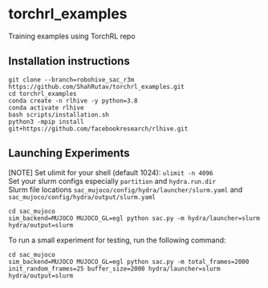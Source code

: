# torchrl_examples
Training examples using TorchRL repo

## Installation instructions
```
git clone --branch=robohive_sac_r3m https://github.com/ShahRutav/torchrl_examples.git
cd torchrl_examples
conda create -n rlhive -y python=3.8
conda activate rlhive
bash scripts/installation.sh
python3 -mpip install git+https://github.com/facebookresearch/rlhive.git
```

## Launching Experiments
[NOTE] Set ulimit for your shell (default 1024): `ulimit -n 4096`  
Set your slurm configs especially `partition` and `hydra.run.dir`   
Slurm file locations `sac_mujoco/config/hydra/launcher/slurm.yaml` and `sac_mujoco/config/hydra/output/slurm.yaml`  
```
cd sac_mujoco
sim_backend=MUJOCO MUJOCO_GL=egl python sac.py -m hydra/launcher=slurm hydra/output=slurm
```

To run a small experiment for testing, run the following command:
```
cd sac_mujoco
sim_backend=MUJOCO MUJOCO_GL=egl python sac.py -m total_frames=2000 init_random_frames=25 buffer_size=2000 hydra/launcher=slurm hydra/output=slurm
```
